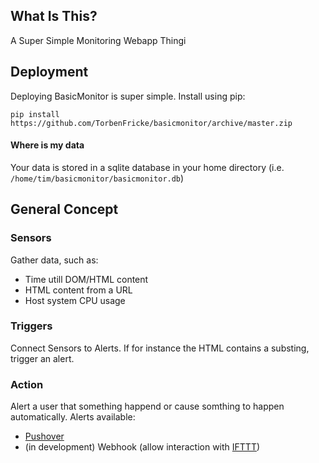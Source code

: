 ## What Is This?

A Super Simple Monitoring Webapp Thingi

## Deployment

Deploying BasicMonitor is super simple. Install using pip:
```pip
pip install https://github.com/TorbenFricke/basicmonitor/archive/master.zip
```

#### Where is my data

Your data is stored in a sqlite database in your home directory (i.e. `/home/tim/basicmonitor/basicmonitor.db`)



## General Concept

### Sensors

Gather data, such as:
* Time utill DOM/HTML content
* HTML content from a URL
* Host system CPU usage

### Triggers

Connect Sensors to Alerts. If for instance the HTML contains 
a substing, trigger an alert.

### Action

Alert a user that something happend or cause somthing to happen automatically. Alerts available:
* [Pushover](https://pushover.net/)
* (in development) Webhook (allow interaction with [IFTTT](https://ifttt.com/maker_webhooks))